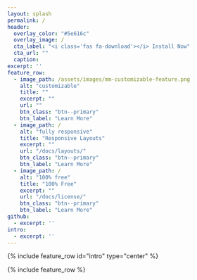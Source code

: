 ```yaml
---
layout: splash
permalink: /
header:
  overlay_color: "#5e616c"
  overlay_image: /
  cta_label: "<i class='fas fa-download'></i> Install Now"
  cta_url: ""
  caption:
excerpt: ''
feature_row:
  - image_path: /assets/images/mm-customizable-feature.png
    alt: "customizable"
    title: ""
    excerpt: ""
    url: ""
    btn_class: "btn--primary"
    btn_label: "Learn More"
  - image_path: /
    alt: "fully responsive"
    title: "Responsive Layouts"
    excerpt: ""
    url: "/docs/layouts/"
    btn_class: "btn--primary"
    btn_label: "Learn More"
  - image_path: /
    alt: "100% free"
    title: "100% Free"
    excerpt: ""
    url: "/docs/license/"
    btn_class: "btn--primary"
    btn_label: "Learn More"
github:
  - excerpt: ''
intro:
  - excerpt: ''
---
```


{% include feature_row id="intro" type="center" %}

{% include feature_row %}
